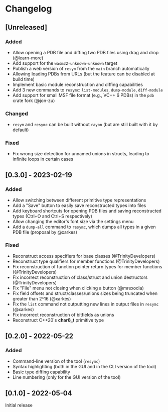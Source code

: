 # Changelog

## [Unreleased]

### Added

- Allow opening a PDB file and diffing two PDB files using drag and drop (@learn-more)
- Add support for the `wasm32-unknown-unknown` target
- Publish a web version of `resym` from the `main` branch automatically
- Allowing loading PDBs from URLs (but the feature can be disabled at build time)
- Implement basic module reconstruction and diffing capabilities
- Add 3 new commands to `resymc`: `list-modules`, `dump-module`, `diff-module`
- Add support for small MSF file format (e.g., VC++ 6 PDBs) in the `pdb` crate fork (@jon-zu)

### Changed

- `resym` and `resymc` can be built without `rayon` (but are still built with it by default)

### Fixed

- Fix wrong size detection for unnamed unions in structs, leading to infinite loops in certain cases

## [0.3.0] - 2023-02-19

### Added

- Allow switching between different primitive type representations
- Add a "Save" button to easily save reconstructed types into files
- Add keyboard shortcuts for opening PDB files and saving reconstructed types (Ctrl+O and Ctrl+S respectively)
- Allow changing the editor's font size via the settings menu
- Add a `dump-all` command to `resymc`, which dumps all types in a given PDB file (proposal by @xarkes)

### Fixed

- Reconstruct access specifiers for base classes (@TrinityDevelopers)
- Reconstruct type qualifiers for member functions (@TrinityDevelopers)
- Fix reconstruction of function pointer return types for member functions (@TrinityDevelopers)
- Fix incorrect reconstruction of class/struct and union destructors (@TrinityDevelopers)
- Fix "File" menu not closing when clicking a button (@mrexodia)
- Fix field offsets and struct/classes/unions sizes being truncated when greater than 2^16 (@xarkes)
- Fix the `list` command not outputting new lines in output files in `resymc` (@xarkes)
- Fix incorrect reconstruction of bitfields as unions
- Reconstruct C++20's **char8_t** primitive type

## [0.2.0] - 2022-05-22

### Added

- Command-line version of the tool (`resymc`)
- Syntax highlighting (both in the GUI and in the CLI version of the tool)
- Basic type diffing capability
- Line numbering (only for the GUI version of the tool)

## [0.1.0] - 2022-05-04

Initial release

